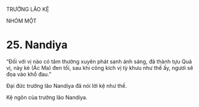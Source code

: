 TRƯỞNG LÃO KỆ

NHÓM MỘT

# 25. Nandiya

“Đối với vị nào có tâm thường xuyên phát sanh ánh sáng, đã thành tựu Quả vị, này kẻ (Ác Ma) đen tối, sau khi công kích vị tỳ khưu như thế ấy, ngươi sẽ đọa vào khổ đau.”

Đại đức trưởng lão Nandiya đã nói lời kệ như thế.

Kệ ngôn của trưởng lão Nandiya.
